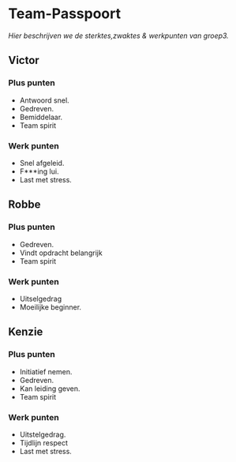 # Team-Passpoort

*Hier beschrijven we de sterktes,zwaktes & werkpunten van groep3.*

## Victor

### Plus punten

* Antwoord snel.
* Gedreven.
* Bemiddelaar.
* Team spirit

### Werk punten

* Snel afgeleid.
* F***ing lui.
* Last met stress.

## Robbe

### Plus punten

* Gedreven.
* Vindt opdracht belangrijk
* Team spirit

### Werk punten

* Uitselgedrag
* Moeilijke beginner.

## Kenzie

### Plus punten

* Initiatief nemen.
* Gedreven.
* Kan leiding geven.
* Team spirit

### Werk punten

* Uitstelgedrag.
* Tijdlijn respect
* Last met stress.
